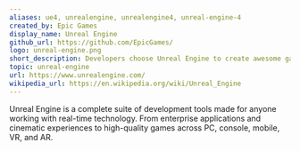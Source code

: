```yaml
---
aliases: ue4, unrealengine, unrealengine4, unreal-engine-4
created_by: Epic Games
display_name: Unreal Engine
github_url: https://github.com/EpicGames/
logo: unreal-engine.png
short_description: Developers choose Unreal Engine to create awesome games, and experiences for PC, mobile, console, VR, and AR.
topic: unreal-engine
url: https://www.unrealengine.com/
wikipedia_url: https://en.wikipedia.org/wiki/Unreal_Engine
---
```

Unreal Engine is a complete suite of development tools made for anyone working with real-time technology. From enterprise applications and cinematic experiences to high-quality games across PC, console, mobile, VR, and AR.

